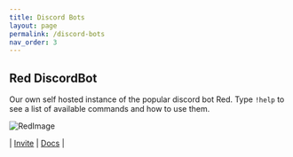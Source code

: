 ```yaml
---
title: Discord Bots
layout: page
permalink: /discord-bots
nav_order: 3
---
```


## Red DiscordBot
Our own self hosted instance of the popular discord bot Red.
Type `!help` to see a list of available commands and how to use them.

![RedImage][RedImage]

| [Invite][RedInvite] | [Docs][RedDocs] |


[RedImage]: https://encrypted-tbn0.gstatic.com/images?q=tbn:ANd9GcQnZBUt2Srd87biqWhJ_MgVHGYvX_Spc50f1w
[RedInvite]: https://discord.com/oauth2/authorize?client_id=1181304647508574248&scope=bot+applications.commands&permissions=8
[RedDocs]: https://docs.discord.red/en/stable/


